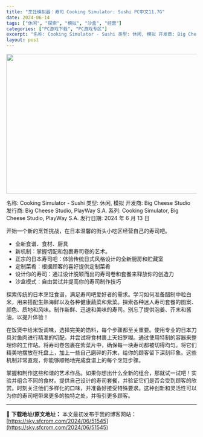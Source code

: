 ```yaml
---
title: "烹饪模拟器：寿司 Cooking Simulator: Sushi PC中文11.7G"
date: 2024-06-14
tags: ["休闲", "探索", "模拟", "沙盒", "经营"]
categories: ["PC游戏下载", "PC游戏专区"]
excerpt: "名称: Cooking Simulator - Sushi 类型: 休闲, 模拟 开发商: Big Cheese Studio 发行商: Big Cheese Studio, PlayWay S.A. 系列: Cooking Simulator, Big Cheese Studio, PlayWay&hellip;"
layout: post
---
```


<img class="aligncenter size-full wp-image-51546" src="https://sky.sfcrom.com/wp-content/uploads/2024/06/2024061404153964.webp" alt="" width="660" height="370" />

名称: Cooking Simulator - Sushi
类型: 休闲, 模拟
开发商: Big Cheese Studio
发行商: Big Cheese Studio, PlayWay S.A.
系列: Cooking Simulator, Big Cheese Studio, PlayWay S.A.
发行日期: 2024 年 6 月 13 日

开始一个新的烹饪挑战，在日本温馨的街头小吃区经营自己的寿司吧。

- 全新食谱、食材、厨具
- 新机制：掌握切配和包裹寿司卷的艺术。
- 正宗的日本寿司吧：体验传统日式风格设计的全新厨房和贮藏室
- 定制菜肴：根据顾客的喜好提供定制菜肴
- 设计你的寿司：通过设计脱颖而出的寿司卷和套餐来释放你的创造力
- 沙盒模式：自由尝试并提高你的寿司制作技巧

探索传统的日本烹饪食谱，满足寿司吧爱好者的需求。学习如何准备醋制中粒白米，用来搭配生熟海鲜以及各种健康蔬菜和紫菜。探索各种迷人寿司套餐的图案、颜色、质地和风味。制作新鲜、迅速和美味的寿司。别忘了提供泡姜、芥末和酱油，以提升体验！

在饭煲中给米饭调味，选择完美的馅料，每个步骤都至关重要。使用专业的日本刀具对鱼肉进行精准的切配，并尝试将食材裹上天妇罗糊。通过使用特制的容器来整理你的工作站。将寿司卷包裹在紫菜片中，确保每一块寿司都被切得均匀。将它们精美地摆放在托盘上，加上一些自己磨碎的芥末，给你的顾客留下深刻印象。这些机制非常直观，你能够顺畅地完成食谱上的每个烹饪步骤。

掌握和制作这些和谐的艺术作品。如果你想出什么全新的组合，那就试一试吧！实验并组合不同的食材。提供自己设计的寿司套餐，并验证它们是否会受到顾客的欣赏。时刻关注他们多样化的口味，并准备好接受特殊要求。这种创新和灵活性可以为你的寿司吧带来更多的独特之处，并吸引更多顾客。

---
📖 **下载地址/原文地址：** 本文最初发布于我的博客网站：[https://sky.sfcrom.com/2024/06/51545](https://sky.sfcrom.com/2024/06/51545)
